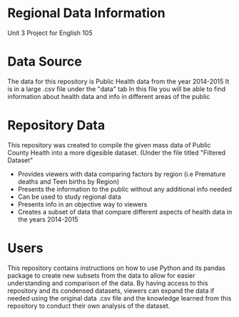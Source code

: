 # Regional Data Information
Unit 3 Project for English 105
# Data Source
The data for this repository is Public Health data from the year 2014-2015
It is in a large .csv file under the "data" tab
In this file you will be able to find information about health data and info in different areas of the public
# Repository Data
This repository was created to compile the given mass data of Public County Health into a more digesible dataset. (Under the file titled "Filtered Dataset"
- Provides viewers with data comparing factors by region (i.e Premature deaths and Teen births by Region) 
- Presents the information to the public without any additional info needed
- Can be used to study regional data
- Presents info in an objective way to viewers
- Creates a subset of data that compare different aspects of health data in the years 2014-2015

# Users
This repository contains instructions on how to use Python and its pandas package to create new subsets from the data to allow for easier understanding and comparison of the data. By having access to this repository and its condensed datasets, viewers can expand the data if needed using the original data .csv file and the knowledge learned from this repository to conduct their own analysis of the dataset. 

